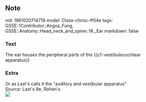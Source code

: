 ## Note
nid: 1661020714719
model: Cloze-chrisc-ff04e
tags: GSSE::!Contributor::Angus_Fung, GSSE::Anatomy::Head_neck_and_spine::18._Ear
markdown: false

### Text
The ear houses the peripheral parts of the {{c1::vestibulocochlear apparatus}}

### Extra
<div>
  Or as Last's calls it the "auditory and vestibular apparatus"
</div>Source: Last's 9e, Rohen's
<div><img src=
"paste-b30fe997c9cc8cbdb0dbac6ed800630328955fd3.jpg"></div>
